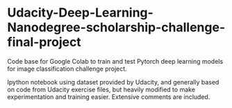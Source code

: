 # Udacity-Deep-Learning-Nanodegree-scholarship-challenge-final-project
Code base for Google Colab to train and test Pytorch deep learning models for image classification challenge project.

Ipython notebook using dataset provided by Udacity, and generally based on code from Udacity exercise files, but heavily modified to make experimentation and training easier. Extensive comments are included.
